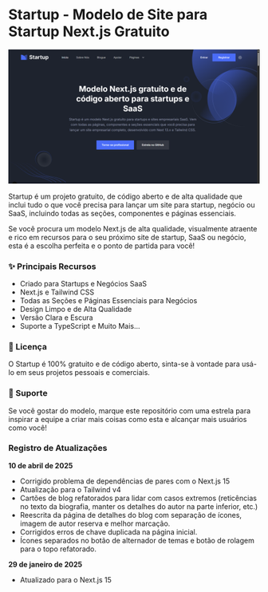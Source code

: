 # Startup - Modelo de Site para Startup Next.js Gratuito

<img src="public/images/Projeto.png">

Startup é um projeto gratuito, de código aberto e de alta qualidade que inclui tudo o que você precisa para lançar um site para startup, negócio ou SaaS, incluindo todas as seções, componentes e páginas essenciais.

Se você procura um modelo Next.js de alta qualidade, visualmente atraente e rico em recursos para o seu próximo site de startup, SaaS ou negócio, esta é a escolha perfeita e o ponto de partida para você!

### ✨ Principais Recursos
- Criado para Startups e Negócios SaaS
- Next.js e Tailwind CSS
- Todas as Seções e Páginas Essenciais para Negócios
- Design Limpo e de Alta Qualidade
- Versão Clara e Escura
- Suporte a TypeScript
e Muito Mais...

### 📄 Licença
O Startup é 100% gratuito e de código aberto, sinta-se à vontade para usá-lo em seus projetos pessoais e comerciais.







### 💜 Suporte
Se você gostar do modelo, marque este repositório com uma estrela para inspirar a equipe a criar mais coisas como esta e alcançar mais usuários como você!

### Registro de Atualizações

**10 de abril de 2025**
- Corrigido problema de dependências de pares com o Next.js 15
- Atualização para o Tailwind v4
- Cartões de blog refatorados para lidar com casos extremos (reticências no texto da biografia, manter os detalhes do autor na parte inferior, etc.)
- Reescrita da página de detalhes do blog com separação de ícones, imagem de autor reserva e melhor marcação.
- Corrigidos erros de chave duplicada na página inicial.
- Ícones separados no botão de alternador de temas e botão de rolagem para o topo refatorado.

**29 de janeiro de 2025**
- Atualizado para o Next.js 15